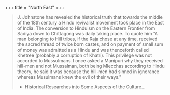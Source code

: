 +++
title = "North East"
+++

> J. Johnstone has revealed the historical truth that towards the middle of the 18th century a Hindu revivalist movement took place in the East of India. The conversion to Hinduism on the Eastern Frontier from Sadiya down to Chittagong was daily taking place. To quote him “A man belonging to Hill tribes, if the Raja chose at any time, received the sacred thread of twice born castes, and on payment of small sum of money was admitted as a Hindu and was thenceforth called Khetree (probably a corruption of Khatri). This privilege was not accorded to Mussulmans. I once asked a Manipuri why they received hill-men and not Mussalman, both being Mlecchas according to Hindu theory, he said it was because the hill-men had sinned in ignorance whereas Musulmans knew the evil of their ways."
> 
> - Historical Researches into Some Aspects of the Culture...
